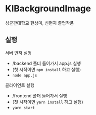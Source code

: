 # KIBackgroundImage
성균관대학교 한상미, 신현지 졸업작품


## 실행
서버 먼저 실행
- /backend 폴더 들어가서 app.js 실행
- (첫 시작이면 ```npm install``` 하고 실행)
- ```node app.js```

클라이언트 실행
- /frontend 폴더 들어가서 실행
- (첫 시작이면 ```yarn install``` 하고 실행)
- ```yarn start```
